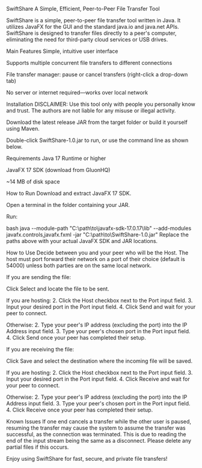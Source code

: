 SwiftShare
A Simple, Efficient, Peer-to-Peer File Transfer Tool

SwiftShare is a simple, peer-to-peer file transfer tool written in Java. It utilizes JavaFX for the GUI and the standard java.io and java.net APIs. SwiftShare is designed to transfer files directly to a peer's computer, eliminating the need for third-party cloud services or USB drives.

Main Features
Simple, intuitive user interface

Supports multiple concurrent file transfers to different connections

File transfer manager: pause or cancel transfers (right-click a drop-down tab)

No server or internet required—works over local network

Installation
DISCLAIMER: Use this tool only with people you personally know and trust. The authors are not liable for any misuse or illegal activity.

Download the latest release JAR from the target folder or build it yourself using Maven.

Double-click SwiftShare-1.0.jar to run, or use the command line as shown below.

Requirements
Java 17 Runtime or higher

JavaFX 17 SDK (download from GluonHQ)

~14 MB of disk space

How to Run
Download and extract JavaFX 17 SDK.

Open a terminal in the folder containing your JAR.

Run:

bash
java --module-path "C:\path\to\javafx-sdk-17.0.17\lib" --add-modules javafx.controls,javafx.fxml -jar "C:\path\to\SwiftShare-1.0.jar"
Replace the paths above with your actual JavaFX SDK and JAR locations.

How to Use
Decide between you and your peer who will be the Host. The host must port forward their network on a port of their choice (default is 54000) unless both parties are on the same local network.

If you are sending the file:

Click Select and locate the file to be sent.

If you are hosting:
2. Click the Host checkbox next to the Port input field.
3. Input your desired port in the Port input field.
4. Click Send and wait for your peer to connect.

Otherwise:
2. Type your peer's IP address (excluding the port) into the IP Address input field.
3. Type your peer's chosen port in the Port input field.
4. Click Send once your peer has completed their setup.

If you are receiving the file:

Click Save and select the destination where the incoming file will be saved.

If you are hosting:
2. Click the Host checkbox next to the Port input field.
3. Input your desired port in the Port input field.
4. Click Receive and wait for your peer to connect.

Otherwise:
2. Type your peer's IP address (excluding the port) into the IP Address input field.
3. Type your peer's chosen port in the Port input field.
4. Click Receive once your peer has completed their setup.

Known Issues
If one end cancels a transfer while the other user is paused, resuming the transfer may cause the system to assume the transfer was successful, as the connection was terminated. This is due to reading the end of the input stream being the same as a disconnect. Please delete any partial files if this occurs.

Enjoy using SwiftShare for fast, secure, and private file transfers!